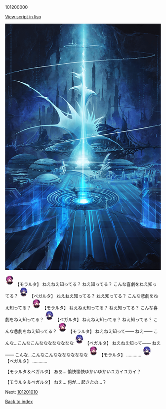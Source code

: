 101200000

[View script in lisp](../scripts/101200000.txt)

![profound.png](../images/backgrounds/profound.png)

<img src="../images/units/3104011.png" alt="3104011.png" height="34"/>
【モラルタ】
ねえねえ知ってる？
ねえ知ってる？
こんな喜劇をねえ知ってる？

<img src="../images/units/3104111.png" alt="3104111.png" height="34"/>
【ベガルタ】
ねえねえ知ってる？
ねえ知ってる？
こんな悲劇をねえ知ってる？

<img src="../images/units/3104011.png" alt="3104011.png" height="34"/>
【モラルタ】
ねえねえ知ってる？
ねえ知ってる？
こんな喜劇をねえ知ってる？

<img src="../images/units/3104111.png" alt="3104111.png" height="34"/>
【ベガルタ】
ねえねえ知ってる？
ねえ知ってる？
こんな悲劇をねえ知ってる？

<img src="../images/units/3104011.png" alt="3104011.png" height="34"/>
【モラルタ】
ねえねえ知って――
ねえ――
こんな…こんなこんなななななななな

<img src="../images/units/3104111.png" alt="3104111.png" height="34"/>
【ベガルタ】
ねえねえ知って――
ねえ――
こんな…こんなこんなななななななな

<img src="../images/units/3104011.png" alt="3104011.png" height="34"/>
【モラルタ】
…………

<img src="../images/units/3104111.png" alt="3104111.png" height="34"/>
【ベガルタ】
…………

【モラルタ＆ベガルタ】
ああ…
愉快愉快ゆかいゆかいユカイユカイ？

【モラルタ＆ベガルタ】
ねえ…
何が…
起きたの…？

Next: [101201010](101201010.md)

[Back to index](index.md)

